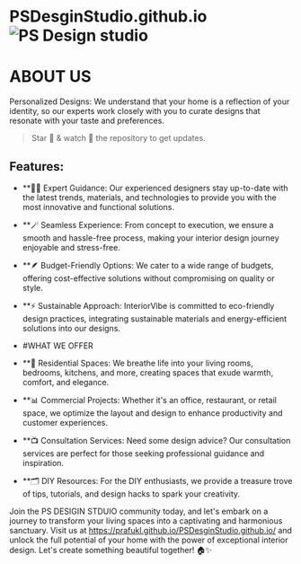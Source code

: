 # PSDesginStudio.github.io![PS Design studio](https://github.com/Prafukl/PSDesginStudio.github.io/assets/100024686/53b0cedd-542b-43e3-b944-238551436243)



# ABOUT US 

Personalized Designs: We understand that your home is a reflection of your identity, so our experts work closely with you to curate designs that resonate with your taste and preferences.

> Star 🌟 & watch 👀 the repository to get updates.

## Features:

- **🧑‍💻 Expert Guidance: Our experienced designers stay up-to-date with the latest trends, materials, and technologies to provide you with the most innovative and functional solutions.
- **🪄 Seamless Experience: From concept to execution, we ensure a smooth and hassle-free process, making your interior design journey enjoyable and stress-free.
- **🪶 Budget-Friendly Options: We cater to a wide range of budgets, offering cost-effective solutions without compromising on quality or style.
- **⚡️  Sustainable Approach: InteriorVibe is committed to eco-friendly design practices, integrating sustainable materials and energy-efficient solutions into our designs.

- #WHAT WE OFFER 
- **💾 Residential Spaces: We breathe life into your living rooms, bedrooms, kitchens, and more, creating spaces that exude warmth, comfort, and elegance.
- **📊 Commercial Projects: Whether it's an office, restaurant, or retail space, we optimize the layout and design to enhance productivity and customer experiences.
- **📺 Consultation Services: Need some design advice? Our consultation services are perfect for those seeking professional guidance and inspiration.
- **🗂 DIY Resources: For the DIY enthusiasts, we provide a treasure trove of tips, tutorials, and design hacks to spark your creativity.


Join the PS DESIGIN STDUIO community today, and let's embark on a journey to transform your living spaces into a captivating and harmonious sanctuary. Visit us at https://prafukl.github.io/PSDesginStudio.github.io/   and unlock the full potential of your home with the power of exceptional interior design. Let's create something beautiful together! 🏠✨
